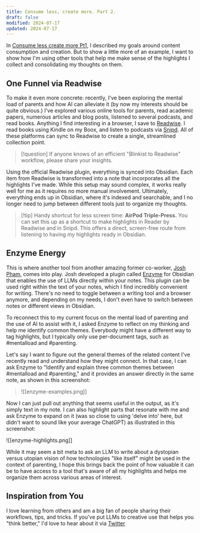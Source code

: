 ```yaml
---
title: Consume less, create more. Part 2.
draft: false
modified: 2024-07-17
updated: 2024-07-17
---
```


In [Consume less create more Pt1](Consume%20less%20create%20more%20Pt1.md), I described my goals around content consumption and creation. But to show a little more of an example, I want to show how I'm using other tools that help me make sense of the highlights I collect and consolidating my thoughts on them. 

## One Funnel via Readwise

To make it even more concrete: recently, I've been exploring the mental load of parents and how AI can alleviate it (by now my interests should be quite obvious.) I've explored various online tools for parents, read academic papers, numerous articles and blog posts, listened to several podcasts, and read books. Anything I find interesting in a browser, I save to [Readwise](https://readwise.io/). I read books using Kindle on my Boox, and listen to podcasts via [Snipd](https://www.snipd.com/). All of these platforms can sync to Readwise to create a single, streamlined collection point. 

>[!question] If anyone knows of an efficient "Blinkist to Readwise" workflow, please share your insights.

Using the official Readwise plugin, everything is synced into Obsidian. Each item from Readwise is transformed into a note that incorporates all the highlights I've made. While this setup may sound complex, it works really well for me as it requires no more manual involvement. Ultimately, everything ends up in Obsidian, where it's indexed and searchable, and I no longer need to jump between different tools just to organize my thoughts.

>[!tip] Handy shortcut for less screen time:
>**AirPod Triple-Press.** You can set this up as a shortcut to make highlights in Reader by Readwise and in Snipd. This offers a direct, screen-free route from listening to having my highlights ready in Obsidian.

## Enzyme Energy

This is where another tool from another amazing former co-worker, [Josh Pham](https://www.jpham.space/), comes into play. Josh developed a plugin called [Enzyme](https://www.enzyme.garden/) for Obsidian that enables the use of LLMs directly within your notes. This plugin can be used right within the text of your notes, which I find incredibly convenient for writing. There's no need to toggle between a writing tool and a browser anymore, and depending on my needs, I don't even have to switch between notes or different views in Obsidian.

To reconnect this to my current focus on the mental load of parenting and the use of AI to assist with it, I asked Enzyme to reflect on my thinking and help me identify common themes. Everybody might have a different way to tag highlights, but I typically only use per-document tags, such as \#mentalload and \#parenting.

Let's say I want to figure out the general themes of the related content I've recently read and understand how they might connect. In that case, I can ask Enzyme to "Identify and explain three common themes between \#mentalload and \#parenting," and it provides an answer directly in the same note, as shown in this screenshot:

> ![[enzyme-examples.png]]

Now I can just pull out anything that seems useful in the output, as it's simply text in my note. I can also highlight parts that resonate with me and ask Enzyme to expand on it (was so close to using 'delve into' here, but didn't want to sound like your average ChatGPT) as illustrated in this screenshot:

![[enzyme-highlights.png]]

While it may seem a bit meta to ask an LLM to write about a dystopian versus utopian vision of how technologies "like itself" might be used in the context of parenting, I hope this brings back the point of how valuable it can be to have access to a tool that's aware of all my highlights and helps me organize them across various areas of interest.

## Inspiration from You
I love learning from others and am a big fan of people sharing their workflows, tips, and tricks. If you've put LLMs to creative use that helps you "think better," I'd love to hear about it via [Twitter](https://x.com/SarahMennicken)
